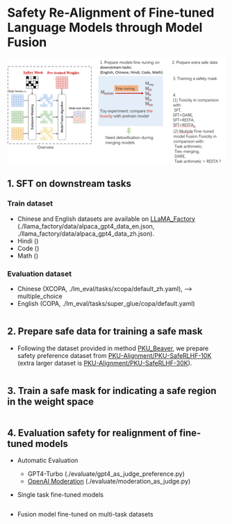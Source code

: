 # Safety Re-Alignment of Fine-tuned Language Models through Model Fusion
![Alt text](overview.png)

## 1. SFT on downstream tasks 
### Train dataset 
- Chinese and English datasets are available on [LLaMA_Factory](https://github.com/hiyouga/LLaMA-Factory) (./llama_factory/data/alpaca_gpt4_data_en.json, ./llama_factory/data/alpaca_gpt4_data_zh.json).
- Hindi ()
- Code ()
- Math ()

### Evaluation dataset
- Chinese (XCOPA, ./lm_eval/tasks/xcopa/default_zh.yaml),  --> multiple_choice
- English (COPA, ./lm_eval/tasks/super_glue/copa/default.yaml)

````

````
## 2. Prepare safe data for training a safe mask
- Following the dataset provided in method [PKU_Beaver](https://github.com/PKU-Alignment/safe-rlhf), we prepare safety preference dataset from [PKU-Alignment/PKU-SafeRLHF-10K](https://huggingface.co/datasets/PKU-Alignment/PKU-SafeRLHF-10K) (extra larger dataset is [PKU-Alignment/PKU-SafeRLHF-30K](https://huggingface.co/datasets/PKU-Alignment/PKU-SafeRLHF-30K)). 
````

````

## 3. Train a safe mask for indicating a safe region in the weight space

````

````

## 4. Evaluation safety for realignment of fine-tuned models
- Automatic Evaluation 
    - GPT4-Turbo (./evaluate/gpt4_as_judge_preference.py)
    - [OpenAI Moderation](https://platform.openai.com/docs/guides/moderation/overview) (./evaluate/moderation_as_judge.py)

- Single task fine-tuned models
````

````
- Fusion model fine-tuned on multi-task datasets
````

````